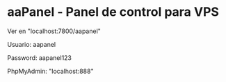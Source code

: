 # aaPanel - Panel de control para VPS

Ver en "localhost:7800/aapanel"

Usuario: aapanel

Password: aapanel123

PhpMyAdmin: "localhost:888"
